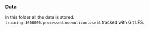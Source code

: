 ### Data
In this folder all the data is stored. `training.1600000.processed.noemoticon.csv` is tracked with Git LFS.
